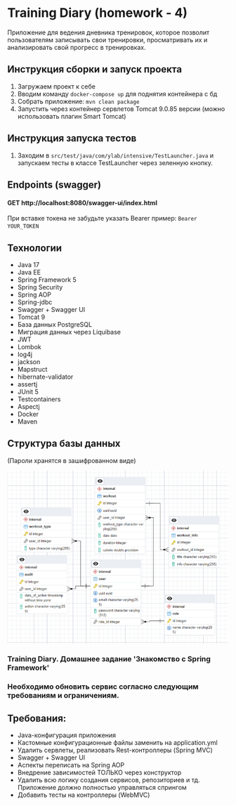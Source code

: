 # Training Diary (homework - 4)
 Приложение для ведения дневника тренировок, которое позволит пользователям записывать свои тренировки, просматривать их и анализировать свой прогресс в тренировках.

## Инструкция сборки и запуск проекта
1) Загружаем проект к себе
2) Вводим команду ``` docker-compose up ``` для поднятия контейнера с бд
3) Собрать приложение: ``` mvn clean package ```
4) Запустить через контейнер сервлетов Tomcat 9.0.85 версии (можно использовать плагин Smart Tomcat)

## Инструкция запуска тестов
1) Заходим в ``` src/test/java/com/ylab/intensive/TestLauncher.java ``` и запускаем тесты в классе TestLauncher через зеленную кнопку.

## Endpoints (swagger)

#### GET http://localhost:8080/swagger-ui/index.html

При вставке токена не забудьте указать Bearer пример: ``` Bearer YOUR_TOKEN ```

## Технологии
- Java 17
- Java EE
- Spring Framework 5
- Spring Security
- Spring AOP
- Spring-jdbc
- Swagger + Swagger UI
- Tomcat 9
- База данных PostgreSQL
- Миграция данных через Liquibase
- JWT
- Lombok
- log4j
- jackson
- Mapstruct
- hibernate-validator
- assertj
- JUnit 5
- Testcontainers
- Aspectj
- Docker
- Maven


## Структура базы данных
(Пароли хранятся в зашифрованном виде)

![img.png](img.png)

### Training Diary. Домашнее задание 'Знакомство с Spring Framework'
### Необходимо обновить сервис согласно следующим требованиям и ограничениям.
## Требования:

- Java-конфигурация приложения
- Кастомные конфигурационные файлы заменить на application.yml
- Удалить сервлеты, реализовать Rest-контроллеры (Spring MVC)
- Swagger + Swagger UI
- Аспекты переписать на Spring AOP
- Внедрение зависимостей ТОЛЬКО через конструктор
- Удалить всю логику создания сервисов, репозиториев и тд. Приложение должно полностью управляться спрингом
- Добавить тесты на контроллеры (WebMVC)